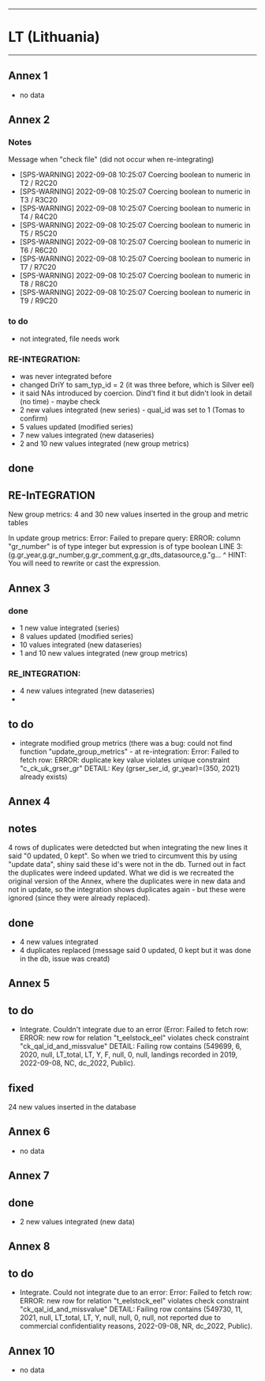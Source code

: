-----------------------------------------------------------
# LT (Lithuania)
-----------------------------------------------------------
## Annex 1
* no data

## Annex 2
### Notes
Message when "check file" (did not occur when re-integrating)
* [SPS-WARNING] 2022-09-08 10:25:07 Coercing boolean to numeric in T2 / R2C20
* [SPS-WARNING] 2022-09-08 10:25:07 Coercing boolean to numeric in T3 / R3C20
* [SPS-WARNING] 2022-09-08 10:25:07 Coercing boolean to numeric in T4 / R4C20
* [SPS-WARNING] 2022-09-08 10:25:07 Coercing boolean to numeric in T5 / R5C20
* [SPS-WARNING] 2022-09-08 10:25:07 Coercing boolean to numeric in T6 / R6C20
* [SPS-WARNING] 2022-09-08 10:25:07 Coercing boolean to numeric in T7 / R7C20
* [SPS-WARNING] 2022-09-08 10:25:07 Coercing boolean to numeric in T8 / R8C20
* [SPS-WARNING] 2022-09-08 10:25:07 Coercing boolean to numeric in T9 / R9C20

### to do
* not integrated, file needs work

### RE-INTEGRATION:
* was never integrated before
* changed DriY to sam_typ_id = 2 (it was three before, which is Silver eel)
* it said NAs introduced by coercion. Dind't find it but didn't look in detail (no time) - maybe check
* 2 new values integrated (new series) - qual_id was set to 1 (Tomas to confirm)
* 5 values updated (modified series)
* 7 new values integrated (new dataseries)
* 2 and 10 new values integrated (new group metrics)

## done
## RE-InTEGRATION
 New group metrics: 4 and 30 new values inserted in the group and metric tables
 
 In update group metrics: Error: Failed to prepare query: ERROR:  column "gr_number" is of type integer but expression is of type boolean
LINE 3: (g.gr_year,g.gr_number,g.gr_comment,g.gr_dts_datasource,g."g...
                   ^
HINT:  You will need to rewrite or cast the expression.

## Annex 3
### done
* 1 new value integrated (series)
* 8 values updated (modified series)
* 10 values integrated (new dataseries)
* 1 and 10 new values integrated (new group metrics)

### RE_INTEGRATION:
* 4 new values integrated (new dataseries)
* 

## to do
* integrate modified group metrics (there was a bug: could not find function "update_group_metrics" - at re-integration: Error: Failed to fetch row: ERROR: duplicate key value violates unique constraint "c_ck_uk_grser_gr"
DETAIL: Key (grser_ser_id, gr_year)=(350, 2021) already exists)

## Annex 4
## notes
4 rows of duplicates were detedcted but when integrating the new lines it said "0 updated, 0 kept". So when we tried to circumvent this by using "update data", shiny said these id's were not in the db. Turned out in fact the duplicates were indeed updated. What we did is we recreated the original version of the Annex, where the duplicates were in new data and not in update, so the integration shows duplicates again - but these were ignored (since they were already replaced).

## done
 * 4 new values integrated
 * 4 duplicates replaced (message said 0 updated, 0 kept but it was done in the db, issue was creatd)



## Annex 5
## to do
* Integrate. Couldn't integrate due to an error (Error: Failed to fetch row: ERROR:  new row for relation "t_eelstock_eel" violates check constraint "ck_qal_id_and_missvalue"
DETAIL:  Failing row contains (549699, 6, 2020, null, LT_total, LT, Y, F, null, 0, null, landings recorded in 2019, 2022-09-08, NC, dc_2022, Public).

## fixed  
24 new values inserted in the database

## Annex 6
* no data

## Annex 7
## done
* 2 new values integrated (new data)

## Annex 8
## to do
* Integrate. Could not integrate due to an error: Error: Failed to fetch row: ERROR:  new row for relation "t_eelstock_eel" violates check constraint "ck_qal_id_and_missvalue"
DETAIL:  Failing row contains (549730, 11, 2021, null, LT_total, LT, Y, null, null, 0, null, not reported due to commercial confidentiality reasons, 2022-09-08, NR, dc_2022, Public).



## Annex 10
* no data
